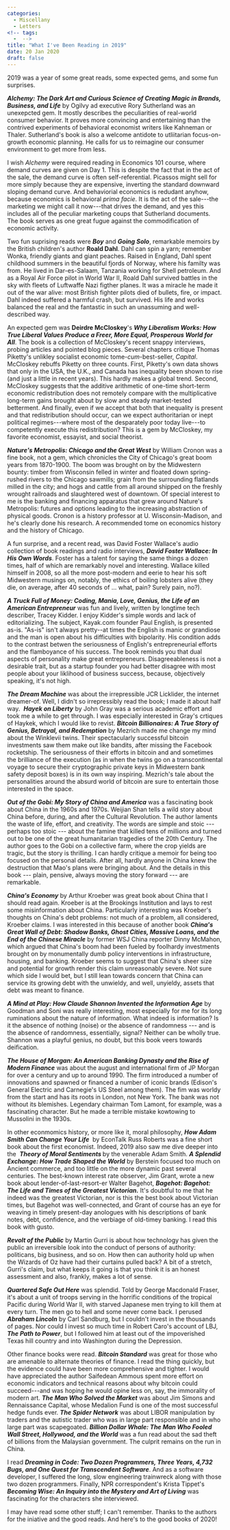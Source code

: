 ```yaml
---
categories:
  - Miscellany
  - Letters
<!-- tags:
  -  -->
title: "What I've Been Reading in 2019"
date: 20 Jan 2020
draft: false
---
```

2019 was a year of some great reads, some expected gems, and some fun surprises.

<b>*Alchemy: The Dark Art and Curious Science of Creating Magic in Brands, Business, and Life</b>* by Ogilvy ad executive Rory Sutherland was an unexepcted gem. It mostly describes the peculiarities of real-world consumer behavior. It proves more convincing and entertaining than the contrived experiments of behavioral economist writers like Kahneman or Thaler. Sutherland's book is also a welcome antidote to utliitarian focus-on-growth economic planning. He calls for us to reimagine our consumer environment to get more from less. 

I wish *Alchemy* were required reading in Economics 101 course, where demand curves are given on Day 1. This is despite the fact that in the act of the sale, the demand curve is often self-referential. Picassos might sell for more simply because they are expensive, inverting the standard downward sloping demand curve. And behaviorial economics is redudant anyhow, because economics is behavioral *prima facie*. It is the act of the sale---the marketing we might call it now---that drives the demand, and yes this includes all of the peculiar marketing coups that Sutherland documents. The book serves as one great fugue against the commodification of economic activity.  

Two fun suprising reads were <b>*Boy</b>* and <b>*Going Solo</b>*, remarkable memoirs by the British children's author <b>Roald Dahl</b>.  Dahl can spin a yarn; remember Wonka, friendly giants and giant peaches. Raised in England, Dahl spent childhood summers in the beautiful fjords of Norway, where his familty was from.  He lived in Dar-es-Salaam, Tanzania working for Shell petroleum. And as a Royal Air Force pilot in World War II, Roald Dahl survived battles in the sky with fleets of Luftwaffe Nazi figther planes. It was a miracle he made it out of the war alive: most British fighter pilots died of bullets, fire, or impact. Dahl indeed suffered a harmful crash, but survived. His life and works balanced the real and the fantastic in such an unassuming and well-described way.

An expected gem was <b>Deirdre McCloskey</b>'s <b>*Why Liberalism Works: How True Liberal Values Produce a Freer, More Equal, Prosperous World for All</b>*.  The book is a collection of McCloskey's recent snappy interviews, probing articles and pointed blog pieces. Several chapters critique Thomas Piketty's unlikley socialist economic tome-*cum*-best-seller, *Capital*. McCloskey rebuffs Piketty on three counts. First, Piketty's own data shows that only in the USA, the U.K., and Canada has inequality been shown to rise (and just a little in recent years). This hardly makes a global trend. Second, McCloskey suggests that the additive arithmetic of one-time short-term economic redistribution does not remotely compare with the multiplicative long-term gains brought about by slow and steady market-tested betterment. And finally, even if we accept that both that inequality is present and that redistribution should occur, can we expect authoritarian or inept political regimes---where most of the desparately poor today live---to competently execute this redistribution? This is a gem by McCloskey, my favorite economist, essayist, and social theorist.

<b>*Nature's Metropolis: Chicago and the Great West*</b> by William Cronon was a fine book, not a gem, which chronicles the City of Chicago's great boom years from 1870-1900. The boom was brought on by the Midwestern bounty: timber from Wisconsin felled in winter and floated down spring-rushed rivers to the Chicago sawmills; grain from the surrounding flatlands milled in the city; and hogs and cattle from all around shipped on the freshly wrought railroads and slaughtered west of downtown. Of special interest to me is the banking and financing apparatus that grew around Nature's Metropolis: futures and options leading to the increasing abstraction of physical goods. Cronon is a history professor at U. Wisconsin-Madison, and he's clearly done his research. A recommended tome on economics history and the history of Chicago.

A fun surprise, and a recent read, was David Foster Wallace's audio collection of book readings and radio interviews, <b>*David Foster Wallace: In His Own Words</b>*. Foster has a talent for saying the same things a dozen times, half of which are remarkably novel and interesting. Wallace killed himself in 2008, so all the more post-modern and eerie to hear his soft Midwestern musings on, notably, the ethics of boiling lobsters alive (they die, on average, after 40 seconds of ... what, pain? Surely pain, no?). 

<b>*A Truck Full of Money: Coding, Mania, Love, Genius, the Life of an American Entrepreneur</b>* was fun and lively, written by longtime tech describer, Tracey Kidder. I enjoy Kidder's simple words and lack of editorializing.  The subject, Kayak.com founder Paul English, is presented as-is. "As-is" isn't always pretty--at times the English is manic or grandiose and the man is open about his difficulties with bipolarity.  His condition adds to the contrast betwen the seriousness of English's entrepreneurial efforts and the flamboyance of his success. The book reminds you that dual aspects of personality make great entrepreneurs. Disagreeableness is not a desirable trait, but as a startup founder you had better disagree with most people about your liklihood of business success, because, objectively speaking, it's not high. 

<b>*The Dream Machine</b>* was about the irrepressible JCR Licklider, the internet dreamer-of. Well, I didn't so irrepressibly read the book; I made it about half way.  <b>*Hayek on Liberty</b>* by John Gray was a serious academic effort and took me a while to get through. I was especially interested in Gray's crtiques of Haykek, which I would like to revist. <b>*Bitcoin Billionaires: A True Story of Genius, Betrayal, and Redemption</b>* by Mezrich made me change my mind about the Winklevii twins. Their spectacularly successful bitcoin investments saw them make out like bandits, after missing the Facebook rocketship. The seriousness of their efforts in bitcoin and and sometimes the brilliance of the execution (as in when the twins go on a transcontinental voyage to secure their cryptographic private keys in Midwestern bank safety deposit boxes) is in its own way inspiring. Mezrich's tale about the personalities around the absurd world of bitcoin are sure to entertain those interested in the space. 

<b>*Out of the Gobi: My Story of China and America</b>* was a fascinating book about China in the 1960s and 1970s. Weijian Shan tells a wild story about China before, during, and after the Cultural Revolution. The author laments the waste of life, effort, and creativity. The words are simple and stoic --- perhaps too stoic --- about the famine that killed tens of millions and turned out to be one of the great humanitarian tragedies of the 20th Century. The author goes to the Gobi on a collective farm, where the crop yields are tragic, but the story is thrilling. I can hardly critique a memoir for being too focused on the personal details. After all, hardly anyone in China knew the destruction that Mao's plans were bringing about. And the details in this book --- plain, pensive, always moving the story forward --- are remarkable. 

<b>*China's Economy</b>* by Arthur Kroeber was great book about China that I should read again. Kroeber is at the Brookings Institution and lays to rest some misinformation about China. Particularly interesting was Kroeber's thoughts on China's debt problems: not much of a problem, all considered, Kroeber claims. I was interested in this because of another book <b>*China's Great Wall of Debt: Shadow Banks, Ghost Cities, Massive Loans, and the End of the Chinese Miracle</b>* by former WSJ China reporter Dinny McMahon, which argued that China's boom had been fueled by foolhardy investments brought on by monumentally dumb policy interventions in infrastructure, housing, and banking. Kroeber seems to suggest that China's sheer size and potential for growth render this claim unreasonably severe. Not sure which side I would bet, but I still lean towards concern that China can service its growing debt with the unwieldy, and well, unyieldy, assets that debt was meant to finance.

<b>*A Mind at Play: How Claude Shannon Invented the Information Age</b>* by Goodman and Soni was really interesting, most especially for me for its long ruminations about the nature of information. What indeed is information? Is it the absence of nothing (noise) or the absence of randomness --- and is the absence of randomness, essentially, signal? Neither can be wholly true. Shannon was a playful genius, no doubt, but this book veers towards deification. 

<b>*The House of Morgan: An American Banking Dynasty and the Rise of Modern Finance</b>* was about the august and international firm of JP Morgan for over a century and up to around 1990. The firm introduced a number of innovations and spawned or financed a number of iconic brands (Edison's General Electric and Carnegie's US Steel among them). The fim was worldy from the start and has its roots in London, not New York. The bank was not without its blemishes. Legendary chairman Tom Lamont, for example, was a fascinating character. But he made a terrible mistake kowtowing to Mussolini in the 1930s. 

In other econmomics history, or more like it, moral philosophy, <b>*How Adam Smith Can Change Your Life</b>*  by EconTalk Russ Roberts was a fine short book about the first economist. Indeed, 2019 also saw me dive deeper into the  <b>*Theory of Moral Sentiments </b>* by the venerable Adam Smith. *<b>A Splendid Exchange: How Trade Shaped the World</b>* by Berstein focused too much on Ancient commerce, and too little on the more dynamic past several centuries. The best-known interest rate observer, Jim Grant, wrote a new book about lender-of-last-resort-er Walter Bagehot, <b>*Bagehot: Bagehot: The Life and Times of the Greatest Victorian.*</b> It's doubtful to me that he indeed was the greatest Victorian, nor is this the best book about Victorian times, but Bagehot was well-connected, and Grant of course has an eye for weaving in timely present-day anologues with his descriptions of bank notes, debt, confidence, and the verbiage of old-timey banking. I read this book with gusto. 

<b>*Revolt of the Public</b>* by Martin Gurri is about how technology has given the public an irreversible look into the conduct of persons of authority: politicans, big business, and so on. How then can authority hold up when the Wizards of Oz have had their curtains pulled back? A bit of a stretch, Gurri's claim, but what keeps it going is that you think it is an honest assessment and also, frankly, makes a lot of sense.

<b>*Quartered Safe Out Here</b>* was splendid. Told by George Macdonald Fraser, it's about a unit of troops serving in the horrific conditions of the tropical Pacific during World War II, with starved Japanese men trying to kill them at every turn. The men go to hell and some never come back. I perused <b>*Abraham Lincoln</b>* by Carl Sandburg, but I couldn't invest in the thousands of pages. Nor could I invest so much time in Robert Caro's account of LBJ, *<b>The Path to Power</b>*, but I followed him at least out of the impoverished Texas hill country and into Washington during the Depression. 

Other finance books were read. <b>*Bitcoin Standard</b>* was great for those who are amenable to alternate theories of finance. I read the thing quickly, but the evidence could have been more comprehensive and tighter. I would have appreciated the author Saifedean Ammous spent more effort on economic indicators and technical reasons about why bitcoin could succeed---and was hoping he would opine less on, say, the immorality of modern art. <b>*The Man Who Solved the Market</b>* was about Jim Simons and Rennaissance Capital, whose Medalion Fund is one of the most successful hedge funds ever.  <b>*The Spider Network*</b> was about LIBOR manipulation by traders and the autistic trader who was in large part responsible and in who large part was scapegoated. <b>*Billion Dollar Whale: The Man Who Fooled Wall Street, Hollywood, and the World</b>* was a fun read about the sad theft of billions from the Malaysian government. The culprit remains on the run in China.

I read <b>*Dreaming in Code: Two Dozen Programmers, Three Years, 4,732 Bugs, and One Quest for Transcendent Software</b>*. And as a software developer, I suffered the long, slow engineering trainwreck along with those two dozen programmers. Finally, NPR correspondent's Krista Tippet's <b>*Becoming Wise: An Inquiry into the Mystery and Art of Living</b>* was fascinating for the characters she interviewed. 

I may have read some other stuff; I can't remember. Thanks to the authors for the iniative and the good reads. And here's to the good books of 2020!